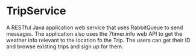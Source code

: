 # TripService
A RESTful Java application web service that uses RabbitQueue to send messages. The application also uses the 7timer.info web API to get the weather info relevant to the location fo the Trip.
The users can get their ID and browse existing trips and sign up for them.
